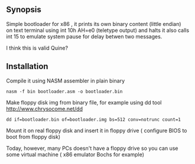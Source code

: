 ## Synopsis

Simple bootloader for x86 , it prints its own binary content (little endian)  
on text terminal using int 10h AH=e0 (teletype output) and halts
it also calls int 15 to emulate system pause for delay betwen two messages.

I think this is valid Quine?

## Installation

Compile it using NASM assembler in plain binary
```
nasm -f bin bootloader.asm -o bootloader.bin
```
Make floppy disk img from binary file, for example using dd tool http://www.chrysocome.net/dd
```
dd if=bootloader.bin of=bootloader.img bs=512 conv=notrunc count=1 
```
    
Mount it on real floppy disk and insert it in floppy drive ( configure BIOS to boot from floppy disk)

Today, however, many PCs doesn't have a floppy drive so you can use some virtual machine  ( x86 emulator Bochs for example)
  
